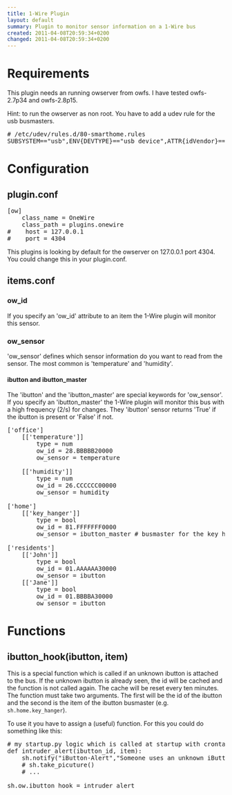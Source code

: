```yaml
---
title: 1-Wire Plugin
layout: default
summary: Plugin to monitor sensor information on a 1-Wire bus
created: 2011-04-08T20:59:34+0200
changed: 2011-04-08T20:59:34+0200
---
```


Requirements
============
This plugin needs an running owserver from owfs. I have tested owfs-2.7p34 and owfs-2.8p15.

Hint: to run the owserver as non root. You have to add a udev rule for the usb busmasters.
<pre># /etc/udev/rules.d/80-smarthome.rules
SUBSYSTEM=="usb",ENV{DEVTYPE}=="usb_device",ATTR{idVendor}=="04fa", ATTR{idProduct}=="2490",GROUP="smarthome",MODE="0660"
</pre>

Configuration
=============

plugin.conf
-----------
<pre>
[ow]
    class_name = OneWire
    class_path = plugins.onewire
#    host = 127.0.0.1
#    port = 4304
</pre>

This plugins is looking by default for the owserver on 127.0.0.1 port 4304. You could change this in your plugin.conf.

items.conf
--------------

### ow_id
If you specify an 'ow_id' attribute to an item the 1-Wire plugin will monitor this sensor.

### ow_sensor
'ow_sensor' defines which sensor information do you want to read from the sensor. The most common is 'temperature' and 'humidity'.

#### ibutton and ibutton_master
The 'ibutton' and the 'ibutton_master' are special keywords for 'ow_sensor'.
If you specify an 'ibutton_master' the 1-Wire plugin will monitor this bus with a high frequency (2/s) for changes.
They 'ibutton' sensor returns 'True' if the ibutton is present or 'False' if not.

<pre>['office']
    [['temperature']]
        type = num
        ow_id = 28.BBBBB20000
        ow_sensor = temperature

    [['humidity']]
        type = num
        ow_id = 26.CCCCCC00000
        ow_sensor = humidity

['home']
    [['key_hanger']]
        type = bool
        ow_id = 81.FFFFFFF0000
        ow_sensor = ibutton_master # busmaster for the key hanger

['residents']
    [['John']]
        type = bool
        ow_id = 01.AAAAAA30000
        ow_sensor = ibutton
    [['Jane']]
        type = bool
        ow_id = 01.BBBBA30000
        ow_sensor = ibutton
</pre>

Functions
=========

ibutton_hook(ibutton, item)
--------------------------------

This is a special function which is called if an unknown ibutton is attached to the bus.
If the unknown ibutton is already seen, the id will be cached and the function is not called again. The cache will be reset every ten minutes.
The function must take two arguments. The first will be the id of the ibutton and the second is the item of the ibutton busmaster (e.g. `sh.home.key_hanger`).

To use it you have to assign a (useful) function. For this you could do something like this:

<pre># my startup.py logic which is called at startup with crontab = init
def intruder_alert(ibutton_id, item):
    sh.notify("iButton-Alert","Someone uses an unknown iButton ({0}) at {1}".format(ibutton_id, item))
    # sh.take_picuture()
    # ...

sh.ow.ibutton_hook = intruder_alert</pre>

